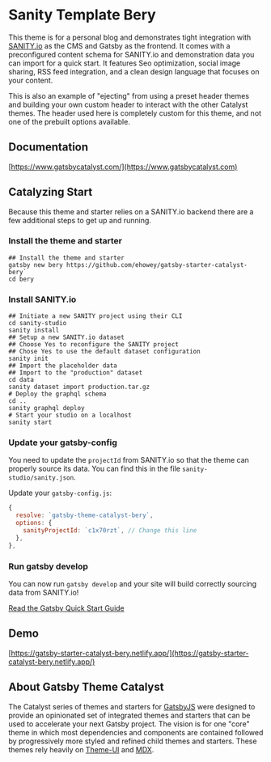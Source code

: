 # Sanity Template Bery

This theme is for a personal blog and demonstrates tight integration with [SANITY.io](https://www.sanity.io/) as the CMS and Gatsby as the frontend. It comes with a preconfigured content schema for SANITY.io and demonstration data you can import for a quick start. It features Seo optimization, social image sharing, RSS feed integration, and a clean design language that focuses on your content.

This is also an example of "ejecting" from using a preset header themes and building your own custom header to interact with the other Catalyst themes. The header used here is completely custom for this theme, and not one of the prebuilt options available.

## Documentation

[https://www.gatsbycatalyst.com/](https://www.gatsbycatalyst.com)

## Catalyzing Start

Because this theme and starter relies on a SANITY.io backend there are a few additional steps to get up and running.

### Install the theme and starter

```shell
## Install the theme and starter
gatsby new bery https://github.com/ehowey/gatsby-starter-catalyst-bery`
cd bery
```

### Install SANITY.io

```shell
## Initiate a new SANITY project using their CLI
cd sanity-studio
sanity install
## Setup a new SANITY.io dataset
## Choose Yes to reconfigure the SANITY project
## Chose Yes to use the default dataset configuration
sanity init
## Import the placeholder data
## Import to the "production" dataset
cd data
sanity dataset import production.tar.gz
# Deploy the graphql schema
cd ..
sanity graphql deploy
# Start your studio on a localhost
sanity start
```

### Update your gatsby-config

You need to update the `projectId` from SANITY.io so that the theme can properly source its data. You can find this in the file `sanity-studio/sanity.json`.

Update your `gatsby-config.js`:

```js
{
  resolve: `gatsby-theme-catalyst-bery`,
  options: {
    sanityProjectId: `c1x70rzt`, // Change this line
  },
},
```

### Run gatsby develop

You can now run `gatsby develop` and your site will build correctly sourcing data from SANITY.io!

[Read the Gatsby Quick Start Guide](https://www.gatsbyjs.com/docs/quick-start)

## Demo

[https://gatsby-starter-catalyst-bery.netlify.app/](https://gatsby-starter-catalyst-bery.netlify.app/)

## About Gatsby Theme Catalyst

The Catalyst series of themes and starters for [GatsbyJS](https://www.gatsbyjs.com/) were designed to provide an opinionated set of integrated themes and starters that can be used to accelerate your next Gatsby project. The vision is for one "core" theme in which most dependencies and components are contained followed by progressively more styled and refined child themes and starters. These themes rely heavily on [Theme-UI](https://theme-ui.com/) and [MDX](https://mdxjs.com/getting-started/gatsby/).
